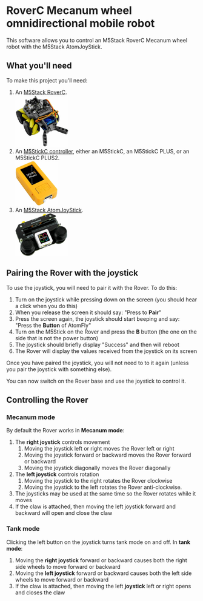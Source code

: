# RoverC Mecanum wheel omnidirectional mobile robot

This software allows you to control an M5Stack RoverC Mecanum wheel robot with the M5Stack AtomJoyStick.

## What you'll need

To make this project you'll need:

1. An [M5Stack RoverC](https://shop.m5stack.com/products/roverc-prow-o-m5stickc).<br>
![M5Stack RoverC](pictures/RoverC_25pc.png)
2. An [M5StickC controller](https://shop.m5stack.com/collections/m5-controllers/STICK), either an M5StickC, an M5StickC PLUS, or an M5StickC PLUS2.<br>
![M5Stack AtomJoyStick](pictures/M5StickCPlus2_25pc.png)
3. An [M5Stack AtomJoyStick](https://shop.m5stack.com/products/atom-joystick-with-m5atoms3).<br>
![M5Stack AtomJoyStick](pictures/AtomJoyStick_25pc.png)

## Pairing the Rover with the joystick

To use the joystick, you will need to pair it with the Rover. To do this:

1. Turn on the joystick while pressing down on the screen (you should hear a click when you do this)
2. When you release the screen it should say: "Press to **Pair**"
3. Press the screen again, the joystick should start beeping and say: "Press the **Button** of AtomFly"
4. Turn on the M5Stick on the Rover and press the **B** button (the one on the side that is not the power button)
5. The joystick should briefly display "Success" and then will reboot
6. The Rover will display the values received from the joystick on its screen

Once you have paired the joystick, you will not need to to it again (unless you pair the joystick with something else).

You can now switch on the Rover base and use the joystick to control it.

## Controlling the Rover

### Mecanum mode

By default the Rover works in **Mecanum mode**:

1. The **right joystick** controls movement
    1. Moving the joystick left or right moves the Rover left or right
    2. Moving the joystick forward or backward moves the Rover forward or backward
    3. Moving the joystick diagonally moves the Rover diagonally
2. The **left joystick** controls rotation
    1. Moving the joystick to the right rotates the Rover clockwise
    2. Moving the joystick to the left rotates the Rover anti-clockwise.
3. The joysticks may be used at the same time so the Rover rotates while it moves
4. If the claw is attached, then moving the left joystick forward and backward will open and close the claw

### Tank mode

Clicking the left button on the joystick turns tank mode on and off. In **tank mode**:

1. Moving the **right joystick** forward or backward causes both the right side wheels to move forward or backward
2. Moving the **left joystick** forward or backward causes both the left side wheels to move forward or backward
3. If the claw is attached, then moving the left **joystick** left or right opens and closes the claw
